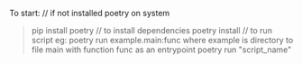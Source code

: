 


To start:
// if not installed poetry on system
> pip install poetry
// to install dependencies
> poetry install 
 // to run script eg: poetry run example.main:func where example is directory to file main with function func as an entrypoint
 > poetry run "script_name"
